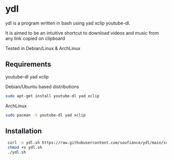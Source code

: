 # ydl

ydl is a program written in bash using yad xclip youtube-dl. 

It is aimed to be an intuitive shortcut to download videos and music from any link copied on clipboard

Tested in Debian/Linux & ArchLinux

## Requirements
  youtube-dl yad xclip
  
  Debian/Ubuntu based distributions
  ```bash
  sudo apt-get install youtube-dl yad xclip
  ```
  ArchLinux
   ```bash
  sudo pacman -S youtube-dl yad xclip
  ```
## Installation
 
 ```bash
  curl -o ydl.sh https://raw.githubusercontent.com/soufiance/ydl/main/script.sh
  chmod +x ydl.sh
  ./ydl.sh
 ```

  


